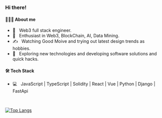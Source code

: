 
<h3> Hi there! </h3>

<h4>👨🏻‍💻 About me</h4>

- 💼 &nbsp; Web3 full stack engineer.
- 🌱 &nbsp; Enthusiast in Web3, BlockChain, AI, Data Mining.
- ✍️ &nbsp; Watching Good Moive and trying out latest design trends as hobbies.
- 🤔 &nbsp; Exploring new technologies and developing software solutions and quick hacks.
  
<h4>🛠 Tech Stack</h4>

- 💻 &nbsp; JavaScript | TypeScript | Solidity | React | Vue | Python | Django | FastApi 

<br>

[![Top Langs](https://github-readme-stats.vercel.app/api/top-langs/?username=0xJackLee&layout=compact&text_color=daf7dc&bg_color=151515&)](https://github.com/0xJackLee/github-readme-stats)

